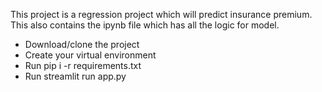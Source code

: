 This project is a regression project which will predict insurance premium. This also contains the ipynb file which has all the logic for model.

- Download/clone the project
- Create your virtual environment
- Run pip i -r requirements.txt
- Run streamlit run app.py
